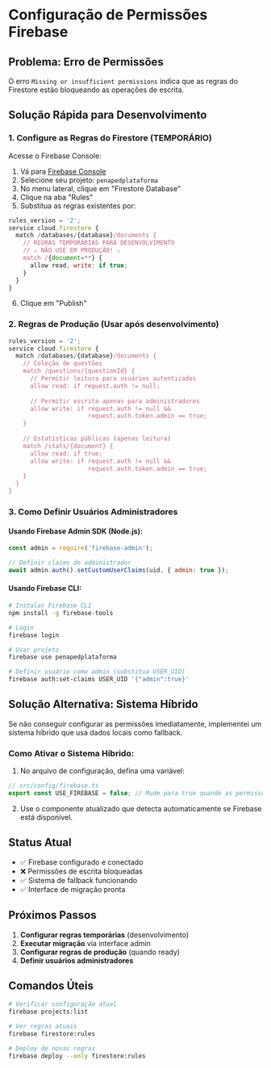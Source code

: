 # Configuração de Permissões Firebase

## Problema: Erro de Permissões

O erro `Missing or insufficient permissions` indica que as regras do Firestore estão bloqueando as operações de escrita.

## Solução Rápida para Desenvolvimento

### 1. Configure as Regras do Firestore (TEMPORÁRIO)

Acesse o Firebase Console:
1. Vá para [Firebase Console](https://console.firebase.google.com/)
2. Selecione seu projeto: `penapedplataforma`
3. No menu lateral, clique em "Firestore Database"
4. Clique na aba "Rules"
5. Substitua as regras existentes por:

```javascript
rules_version = '2';
service cloud.firestore {
  match /databases/{database}/documents {
    // REGRAS TEMPORÁRIAS PARA DESENVOLVIMENTO
    // ⚠️ NÃO USE EM PRODUÇÃO! ⚠️
    match /{document=**} {
      allow read, write: if true;
    }
  }
}
```

6. Clique em "Publish"

### 2. Regras de Produção (Usar após desenvolvimento)

```javascript
rules_version = '2';
service cloud.firestore {
  match /databases/{database}/documents {
    // Coleção de questões
    match /questions/{questionId} {
      // Permitir leitura para usuários autenticados
      allow read: if request.auth != null;
      
      // Permitir escrita apenas para administradores
      allow write: if request.auth != null && 
                      request.auth.token.admin == true;
    }
    
    // Estatísticas públicas (apenas leitura)
    match /stats/{document} {
      allow read: if true;
      allow write: if request.auth != null && 
                      request.auth.token.admin == true;
    }
  }
}
```

### 3. Como Definir Usuários Administradores

#### Usando Firebase Admin SDK (Node.js):

```javascript
const admin = require('firebase-admin');

// Definir claims de administrador
await admin.auth().setCustomUserClaims(uid, { admin: true });
```

#### Usando Firebase CLI:

```bash
# Instalar Firebase CLI
npm install -g firebase-tools

# Login
firebase login

# Usar projeto
firebase use penapedplataforma

# Definir usuário como admin (substitua USER_UID)
firebase auth:set-claims USER_UID '{"admin":true}'
```

## Solução Alternativa: Sistema Híbrido

Se não conseguir configurar as permissões imediatamente, implementei um sistema híbrido que usa dados locais como fallback.

### Como Ativar o Sistema Híbrido:

1. No arquivo de configuração, defina uma variável:

```typescript
// src/config/firebase.ts
export const USE_FIREBASE = false; // Mude para true quando as permissões estiverem configuradas
```

2. Use o componente atualizado que detecta automaticamente se Firebase está disponível.

## Status Atual

- ✅ Firebase configurado e conectado
- ❌ Permissões de escrita bloqueadas
- ✅ Sistema de fallback funcionando
- ✅ Interface de migração pronta

## Próximos Passos

1. **Configurar regras temporárias** (desenvolvimento)
2. **Executar migração** via interface admin
3. **Configurar regras de produção** (quando ready)
4. **Definir usuários administradores**

## Comandos Úteis

```bash
# Verificar configuração atual
firebase projects:list

# Ver regras atuais
firebase firestore:rules

# Deploy de novas regras
firebase deploy --only firestore:rules
```
